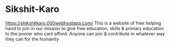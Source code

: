 # Sikshit-Karo
https://shikshitkaro.000webhostapp.com/
This is a website of free helping hand to join in our mission to give free education, skills & primary education to the poorer who cant afford. Anyone can join & contribute in whatever way they can for the humanity
